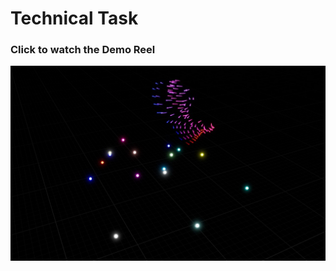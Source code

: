 # Technical Task

 ### Click to watch the Demo Reel
[![Watch the video](Demo_thumb.jpg)](ARL_Task_Demo.mp4)
